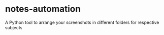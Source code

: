# notes-automation
A Python tool to arrange your screenshots in different folders for respective subjects
